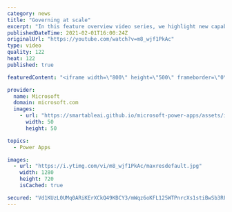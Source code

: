 ```yaml
---
category: news
title: "Governing at scale"
excerpt: "In this feature overview video series, we highlight new capabilities included in the latest update to Microsoft Power Apps.  Microsoft's Power Platform is a rich ecosystem of more than three hundred Microsoft and non-Microsoft connectors that can be leveraged by apps and flows. We are proud to introduce"
publishedDateTime: 2021-02-01T16:00:24Z
originalUrl: "https://youtube.com/watch?v=m8_wjf1PkAc"
type: video
quality: 122
heat: 122
published: true

featuredContent: "<iframe width=\"800\" height=\"500\" frameborder=\"0\" src=\"https://www.youtube.com/embed/m8_wjf1PkAc\" allow=\"accelerometer; autoplay; encrypted-media; gyroscope; picture-in-picture\" allowfullscreen></iframe>"

provider:
  name: Microsoft
  domain: microsoft.com
  images:
    - url: "https://smartableai.github.io/microsoft-power-apps/assets/images/organizations/microsoft.com-50x50.jpg"
      width: 50
      height: 50

topics:
  - Power Apps

images:
  - url: "https://i.ytimg.com/vi/m8_wjf1PkAc/maxresdefault.jpg"
    width: 1280
    height: 720
    isCached: true

secured: "Vd1KUzL0UMq0ARiKErXCkQ49KBCY3/mWqz6oKFL125WTPnrcXs1stiBwSb3RFu7SKSPzg/M7f3biXX7Oqz8O3gtjM+8GqRzVsKRL6BvdBuM09a+WDpSbYJp04WZD2ImRLqRHQVf+2qXs18jcZRReaFyaTNOS3PsQQ0QTV69qPz4J70H+J7wzjHctgbDl1ySuXYTZE1tGO8yEFeizlBEUhhsYEcKQZNOKEPaftIbmeeGq0dFDBz/E+vqq1vlXvcIeRHpgxgoVTZmrj31vVLbDhGG4IDTidd2aP0slBrN7AIZ3bZdQJ/eGViC/KNtoqzlbOTbyuM74Mc6PVuoN+0chPIkBdAp3bFSVi7ikywSQDxiMdFil2Hfd1EU7dD202DlFetFlF4ZOBVkLbibh2vCOFzfwJk8AMGwj7IBro6kiNNs=;2w7DnuK0ADLfbWjDp3Rp1g=="
---
```


